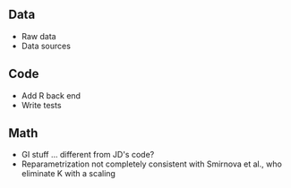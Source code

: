 ## Data
* Raw data
* Data sources

## Code
* Add R back end
* Write tests

## Math
* GI stuff ... different from JD's code?
* Reparametrization not completely consistent with
  Smirnova et al., who eliminate K with a scaling
